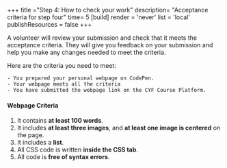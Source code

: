 +++
title ="Step 4: How to check your work"
description= "Acceptance criteria for step four"
time= 5
[build]
  render = 'never'
  list = 'local'
  publishResources = false 
+++

A volunteer will review your submission and check that it meets the acceptance criteria. They will give you feedback on your submission and help you make any changes needed to meet the criteria.

Here are the criteria you need to meet:

```objectives
- You prepared your personal webpage on CodePen.
- Your webpage meets all the criteria
- You have submitted the webpage link on the CYF Course Platform.
```

#### Webpage Criteria
1. It contains **at least 100 words**.
2. It includes **at least three images**, and **at least one image is centered** on the page.
3. It includes a **list**.
4. All CSS code is written **inside the CSS tab**.
5. All code is **free of syntax errors**.
